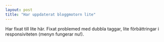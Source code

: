 ```yaml
---
layout: post
title: "Har uppdaterat bloggmotorn lite"
---
```


Har fixat till lite här. Fixat problemed med dubbla taggar, lite förbättringar
i responsiviteten (menyn fungerar nu!).